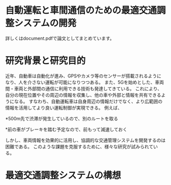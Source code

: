# 自動運転と車間通信のための最適交通調整システムの開発
詳しくはdocument.pdfで論文としてまとめています。

# 研究背景と研究目的
近年、自動車は自動化が進み、GPSやカメラ等のセンサーが搭載されるようになり、人を介さない運転が可能になりつつある。
また、5Gを始めとした、車両間・車両と外部間の通信に利用できる技術も発達してきている。
これにより、自分の現在位置やその周辺の情報を収集し、他の車や外部と情報を共有できるようになる。
すなわち、自動運転車は自身周辺の情報だけでなく、より広範囲の情報を活用してより良い運転制御が実現できる。
例えば、

\*500m先で渋滞が発生しているので、別のルートを取る

\*前の車がブレーキを踏む予定なので、前もって減速しておく

しかし、車両情報を効果的に活用し、協調的な交通管理システムを開発するのは困難である。
このような課題を克服するために、様々な研究が試みられている。

# 最適交通調整システムの構想


